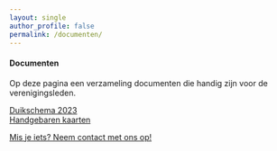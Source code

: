 ```yaml
---
layout: single
author_profile: false
permalink: /documenten/
---
```


#### Documenten

Op deze pagina een verzameling documenten die handig zijn voor de verenigingsleden.  

[Duikschema 2023](/assets/docs/DUIKSTEKKEN_OSV_2023.pdf)  
[Handgebaren kaarten](/assets/docs/kaartjes_handsignalen.pdf)  

[Mis je iets? Neem contact met ons op!](/contact/)